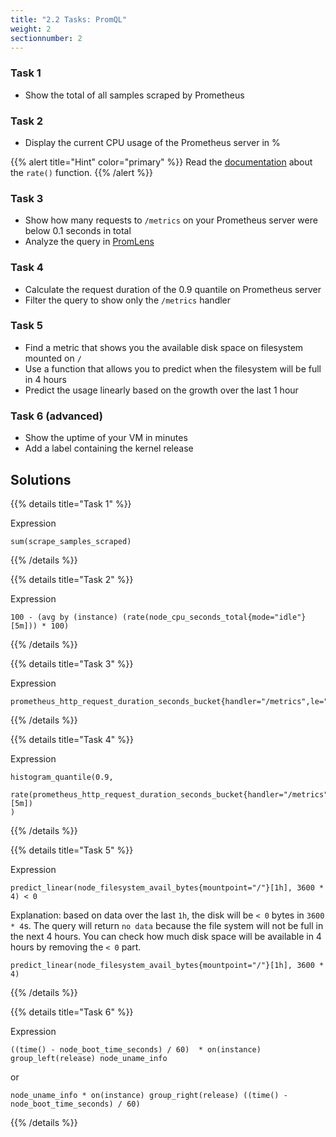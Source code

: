 ```yaml
---
title: "2.2 Tasks: PromQL"
weight: 2
sectionnumber: 2
---
```


### Task 1

* Show the total of all samples scraped by Prometheus

### Task 2

* Display the current CPU usage of the Prometheus server in %

{{% alert title="Hint" color="primary" %}}
Read the [documentation](https://prometheus.io/docs/prometheus/latest/querying/functions/) about the `rate()` function.
{{% /alert %}}

### Task 3

* Show how many requests to `/metrics` on your Prometheus server were below 0.1 seconds in total
* Analyze the query in [PromLens](https://demo.promlens.com/)

### Task 4

* Calculate the request duration of the 0.9 quantile on Prometheus server
* Filter the query to show only the `/metrics` handler

### Task 5

* Find a metric that shows you the available disk space on filesystem mounted on `/`
* Use a function that allows you to predict when the filesystem will be full in 4 hours
* Predict the usage linearly based on the growth over the last 1 hour

### Task 6 (advanced)

* Show the uptime of your VM in minutes
* Add a label containing the kernel release

## Solutions

{{% details title="Task 1" %}}

Expression
```promql
sum(scrape_samples_scraped)
```

{{% /details %}}

{{% details title="Task 2" %}}

Expression
```promql
100 - (avg by (instance) (rate(node_cpu_seconds_total{mode="idle"}[5m])) * 100)
```

{{% /details %}}

{{% details title="Task 3" %}}

Expression
```promql
prometheus_http_request_duration_seconds_bucket{handler="/metrics",le="0.1"}
```

{{% /details %}}

{{% details title="Task 4" %}}

Expression
```promql
histogram_quantile(0.9,
  rate(prometheus_http_request_duration_seconds_bucket{handler="/metrics"}[5m])
)
```

{{% /details %}}

{{% details title="Task 5" %}}

Expression
```promql
predict_linear(node_filesystem_avail_bytes{mountpoint="/"}[1h], 3600 * 4) < 0
```

Explanation: based on data over the last `1h`, the disk will be `< 0` bytes in `3600 * 4`s.
The query will return `no data` because the file system will not be full in the next 4 hours. You can check how much disk space will be available in 4 hours by removing the `< 0` part.
```promql
predict_linear(node_filesystem_avail_bytes{mountpoint="/"}[1h], 3600 * 4)
```

{{% /details %}}

{{% details title="Task 6" %}}

Expression
```promql
((time() - node_boot_time_seconds) / 60)  * on(instance) group_left(release) node_uname_info
```

or

```promql
node_uname_info * on(instance) group_right(release) ((time() - node_boot_time_seconds) / 60)
```
{{% /details %}}

